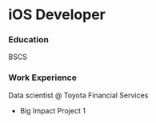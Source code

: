 # iOS Developer 

### Education
BSCS 

### Work Experience 
Data scientist @ Toyota Financial Services 
- Big Impact Project 1

